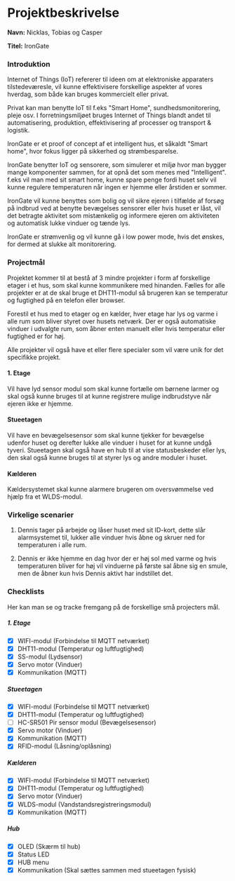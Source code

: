 # Projektbeskrivelse

**Navn:** Nicklas, Tobias og Casper

**Titel:** IronGate

### Introduktion

Internet of Things (IoT) refererer til ideen om at elektroniske apparaters tilstedeværesle, vil kunne effektivisere forskellige aspekter af vores hverdag, som både kan bruges kommercielt eller privat. 

Privat kan man benytte IoT til f.eks "Smart Home", sundhedsmonitorering, pleje osv. I forretningsmiljøet bruges Internet of Things blandt andet til automatisering, produktion, effektivisering af processer og transport & logistik.

IronGate er et proof of concept af et intelligent hus, et såkaldt "Smart home", hvor fokus ligger på sikkerhed og strømbesparelse.

IronGate benytter IoT og sensorere, som simulerer et miljø hvor man bygger mange komponenter sammen, for at opnå det som menes med "Intelligent". f.eks vil man med sit smart home, kunne spare penge fordi huset selv vil kunne regulere temperaturen når ingen er hjemme eller årstiden er sommer.

IronGate vil kunne benyttes som bolig og vil sikre ejeren i tilfælde af forsøg på indbrud ved at benytte bevægelses sensorer eller hvis huset er låst, vil det betragte aktivitet som mistænkelig og informere ejeren om aktiviteten og automatisk lukke vinduer og tænde lys.

IronGate er strømvenlig og vil kunne gå i low power mode, hvis det ønskes, for dermed at slukke alt monitorering.

### Projectmål

Projektet kommer til at bestå af 3 mindre projekter i form af forskellige etager i et hus, som skal kunne kommunikere med hinanden. 
Fælles for alle projekter er at de skal bruge et DHT11-modul så brugeren kan se temperatur og fugtighed på en telefon eller browser.

Forestil et hus med to etager og en kælder, hver etage har lys og varme i alle rum som bliver styret over husets netværk. Der er også automatiske vinduer i udvalgte rum, som åbner enten manuelt eller hvis temperatur eller fugtighed er for høj.

Alle projekter vil også have et eller flere specialer som vil være unik for det specifikke projekt.

#### 1. Etage

Vil have lyd sensor modul som skal kunne fortælle om børnene larmer og skal også kunne bruges til at kunne registrere mulige indbrudstyve når ejeren ikke er hjemme.

#### Stueetagen  

Vil have en bevægelsesensor som skal kunne tjekker for bevægelse udenfor huset og derefter lukke alle vinduer i huset for at kunne undgå tyveri. 
Stueetagen skal også have en hub til at vise statusbeskeder eller lys, den skal også kunne bruges til at styrer lys og andre moduler i huset.

#### Kælderen

Kældersystemet skal kunne alarmere brugeren om oversvømmelse ved hjælp fra et WLDS-modul. 


### Virkelige scenarier


1.	Dennis tager på arbejde og låser huset med sit ID-kort, dette slår alarmsystemet til, lukker alle vinduer hvis åbne og skruer ned for temperaturen i alle rum.

2.	Dennis er ikke hjemme en dag hvor der er høj sol med varme og hvis temperaturen bliver for høj vil vinduerne på første sal åbne sig en smule, men de åbner kun hvis Dennis aktivt har indstillet det.


### Checklists

Her kan man se og tracke fremgang på de forskellige små projecters mål.

##### 1. Etage
- [X] WIFI-modul (Forbindelse til MQTT netværket)
- [X] DHT11-modul (Temperatur og luftfugtighed)
- [X] SS-modul (Lydsensor)
- [X] Servo motor (Vinduer)
- [X] Kommunikation (MQTT)

##### Stueetagen
- [X] WIFI-modul (Forbindelse til MQTT netværket)
- [X] DHT11-modul (Temperatur og luftfugtighed)
- [ ] HC-SR501 Pir sensor modul (Bevægelsesensor)
- [X] Servo motor (Vinduer)
- [X] Kommunikation (MQTT)
- [X] RFID-modul (Låsning/oplåsning)

##### Kælderen
- [X] WIFI-modul (Forbindelse til MQTT netværket)
- [X] DHT11-modul (Temperatur og luftfugtighed)
- [X] Servo motor (Vinduer)
- [X] WLDS-modul (Vandstandsregistreringsmodul)
- [X] Kommunikation (MQTT)

##### Hub
- [X] OLED (Skærm til hub)
- [X] Status LED
- [X] HUB menu
- [X] Kommunikation (Skal sættes sammen med stueetagen fysisk)
